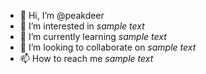 - 👋 Hi, I’m @peakdeer
- 👀 I’m interested in *sample text*
- 🌱 I’m currently learning *sample text*
- 💞️ I’m looking to collaborate on *sample text*
- 📫 How to reach me *sample text*

<!---
peakdeer/peakdeer is a ✨ special ✨ repository because its `README.md` (this file) appears on your GitHub profile.
You can click the Preview link to take a look at your changes.
--->

